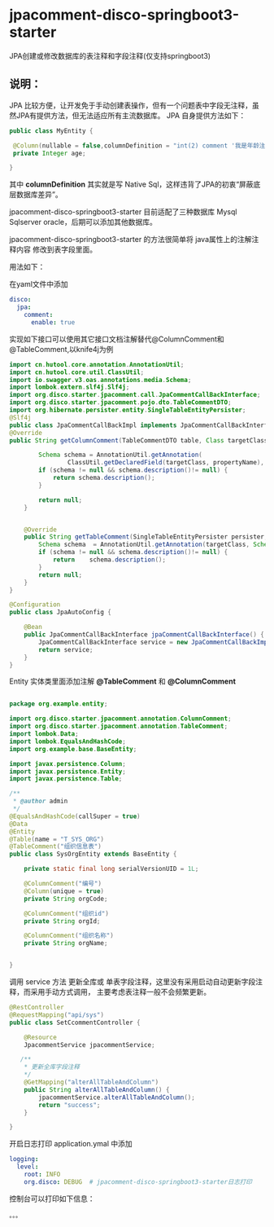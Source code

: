# jpacomment-disco-springboot3-starter
JPA创建或修改数据库的表注释和字段注释(仅支持springboot3)


## 说明：
JPA 比较方便，让开发免于手动创建表操作，但有一个问题表中字段无注释，虽然JPA有提供方法，但无法适应所有主流数据库。
JPA 自身提供方法如下：
```java
public class MyEntity {

 @Column(nullable = false,columnDefinition = "int(2) comment '我是年龄注释...'")
 private Integer age;

}
```
其中 **columnDefinition** 其实就是写 Native Sql，这样违背了JPA的初衷“屏蔽底层数据库差异”。

jpacomment-disco-springboot3-starter 目前适配了三种数据库 Mysql Sqlserver oracle，后期可以添加其他数据库。

jpacomment-disco-springboot3-starter 的方法很简单将 java属性上的注解注释内容 修改到表字段里面。

用法如下：

在yaml文件中添加
```yaml
disco:
  jpa:
    comment:
      enable: true
```

实现如下接口可以使用其它接口文档注解替代@ColumnComment和@TableComment,以knife4j为例
```java
import cn.hutool.core.annotation.AnnotationUtil;
import cn.hutool.core.util.ClassUtil;
import io.swagger.v3.oas.annotations.media.Schema;
import lombok.extern.slf4j.Slf4j;
import org.disco.starter.jpacomment.call.JpaCommentCallBackInterface;
import org.disco.starter.jpacomment.pojo.dto.TableCommentDTO;
import org.hibernate.persister.entity.SingleTableEntityPersister;
@Slf4j
public class JpaCommentCallBackImpl implements JpaCommentCallBackInterface {
@Override
public String getColumnComment(TableCommentDTO table, Class targetClass, String propertyName, String columnName) {

        Schema schema = AnnotationUtil.getAnnotation(
                ClassUtil.getDeclaredField(targetClass, propertyName), Schema.class);
        if (schema != null && schema.description()!= null) {
            return schema.description();
        }

        return null;
    }


    @Override
    public String getTableComment(SingleTableEntityPersister persister, TableCommentDTO table, Class targetClass) {
        Schema schema  = AnnotationUtil.getAnnotation(targetClass, Schema.class);
        if (schema != null && schema.description()!= null) {
            return    schema.description();
        }
        return null;
    }
}

```

```java
@Configuration
public class JpaAutoConfig {

    @Bean
    public JpaCommentCallBackInterface jpaCommentCallBackInterface() {
        JpaCommentCallBackInterface service = new JpaCommentCallBackImpl();
        return service;
    }
}

```


Entity 实体类里面添加注解 **@TableComment** 和  **@ColumnComment**

```java

package org.example.entity;

import org.disco.starter.jpacomment.annotation.ColumnComment;
import org.disco.starter.jpacomment.annotation.TableComment;
import lombok.Data;
import lombok.EqualsAndHashCode;
import org.example.base.BaseEntity;

import javax.persistence.Column;
import javax.persistence.Entity;
import javax.persistence.Table;

/**
 * @author admin
 */
@EqualsAndHashCode(callSuper = true)
@Data
@Entity
@Table(name = "T_SYS_ORG")
@TableComment("组织信息表")
public class SysOrgEntity extends BaseEntity {

    private static final long serialVersionUID = 1L;

    @ColumnComment("编号")
    @Column(unique = true)
    private String orgCode;

    @ColumnComment("组织id")
    private String orgId;

    @ColumnComment("组织名称")
    private String orgName;


}
```

调用 service 方法 更新全库或 单表字段注释，这里没有采用启动自动更新字段注释，而采用手动方式调用，
主要考虑表注释一般不会频繁更新。

```java
@RestController
@RequestMapping("api/sys")
public class SetCcommentController {

    @Resource
    JpacommentService jpacommentService;

   /**
    * 更新全库字段注释
    */
    @GetMapping("alterAllTableAndColumn")
    public String alterAllTableAndColumn() {
        jpacommentService.alterAllTableAndColumn();
        return "success";
    }

}
```

开启日志打印 application.ymal 中添加
```yaml
logging:
  level:
    root: INFO
    org.disco: DEBUG  # jpacomment-disco-springboot3-starter日志打印
```
控制台可以打印如下信息：


```
。。。

```
